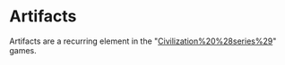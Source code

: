 # Artifacts

Artifacts are a recurring element in the "[Civilization%20%28series%29](Civilization)" games.